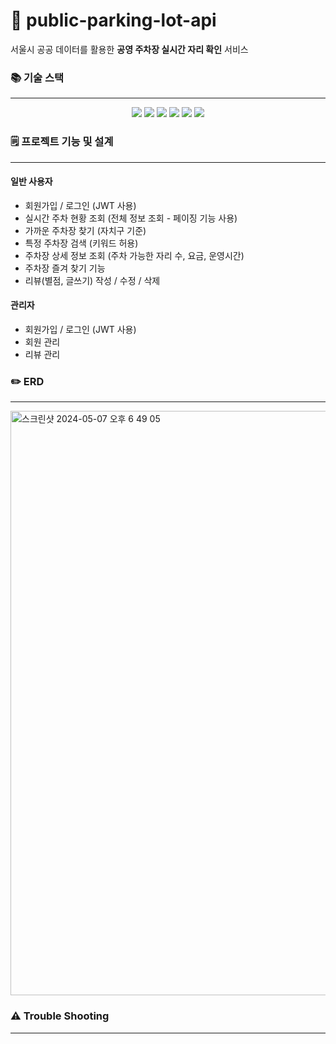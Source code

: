 # 🚗 public-parking-lot-api


서울시 공공 데이터를 활용한 __공영 주차장 실시간 자리 확인__ 서비스

### 📚 기술 스택

---

<div align=center> 
    <img src="https://img.shields.io/badge/java-007396?style=for-the-badge&logo=java&logoColor=white">
    <img src="https://img.shields.io/badge/spring-6DB33F?style=for-the-badge&logo=spring&logoColor=white">
    <img src="https://img.shields.io/badge/springboot-6DB33F?style=for-the-badge&logo=springboot&logoColor=white">
    <img src="https://img.shields.io/badge/spring security-6DB33F?style=for-the-badge&logo=springsecurity&logoColor=white">
    <img src="https://img.shields.io/badge/mysql-4479A1?style=for-the-badge&logo=mysql&logoColor=white"> 
    <img src="https://img.shields.io/badge/git-F05032?style=for-the-badge&logo=git&logoColor=white">
</div>



### 🗒️ 프로젝트 기능 및 설계

---

#### 일반 사용자
- 회원가입 / 로그인 (JWT 사용)
- 실시간 주차 현황 조회 (전체 정보 조회 - 페이징 기능 사용)
- 가까운 주차장 찾기 (자치구 기준)
- 특정 주차장 검색 (키워드 허용)
- 주차장 상세 정보 조회 (주차 가능한 자리 수, 요금, 운영시간)
- 주차장 즐겨 찾기 기능
- 리뷰(별점, 글쓰기) 작성 / 수정 / 삭제

#### 관리자
- 회원가입 / 로그인 (JWT 사용)
- 회원 관리
- 리뷰 관리


### ✏️ ERD

---

<img width="935" alt="스크린샷 2024-05-07 오후 6 49 05" src="https://github.com/minsoo0506/public-parking-lot-api/assets/68321360/da1e4bcd-857d-4004-a4cc-268a4b9190a8">


### ⚠️ Trouble Shooting

--- 
